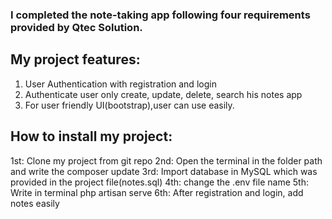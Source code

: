 
### I completed the note-taking app following four requirements provided by Qtec Solution.

## My project features:
1. User Authentication with registration and login
2. Authenticate user only create, update, delete, search his notes app
3. For user friendly UI(bootstrap),user can use easily.
   

## How to install my project:
1st: Clone my project from git repo 
2nd: Open the terminal in the folder path and write the composer update
3rd: Import database in MySQL which was provided in the project file(notes.sql)
4th: change the .env file name
5th: Write in terminal php artisan serve
6th: After registration and login, add notes easily



